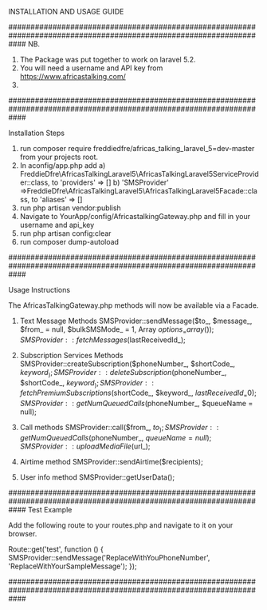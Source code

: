 INSTALLATION AND USAGE GUIDE


####################################################################################################################
NB. 
1. The Package was put together to work on laravel 5.2.
2. You will need a username and API key from https://www.africastalking.com/
3. 
####################################################################################################################

Installation Steps

1. run composer require freddiedfre/africas_talking_laravel_5=dev-master  from your projects root.
2. In aconfig/app.php add 
    a) FreddieDfre\AfricasTalkingLaravel5\AfricasTalkingLaravel5ServiceProvider::class, to 'providers' => []
    b) 'SMSProvider' =>FreddieDfre\AfricasTalkingLaravel5\AfricasTalkingLaravel5Facade::class, to 'aliases' => []
3. run php artisan vendor:publish
4. Navigate to YourApp/config/AfricastalkingGateway.php and fill in your username and api_key
5. run php artisan config:clear
5. run composer dump-autoload

####################################################################################################################

Usage Instructions

The AfricasTalkingGateway.php methods will now be available via a Facade. 
1. Text Message Methods
      SMSProvider::sendMessage($to_, $message_, $from_ = null, $bulkSMSMode_ = 1, Array $options_ = array());
      SMSProvider::fetchMessages($lastReceivedId_);

2. Subscription Services Methods
      SMSProvider::createSubscription($phoneNumber_, $shortCode_, $keyword_);
      SMSProvider::deleteSubscription($phoneNumber_, $shortCode_, $keyword_);
      SMSProvider::fetchPremiumSubscriptions($shortCode_, $keyword_, $lastReceivedId_ = 0);
      SMSProvider::getNumQueuedCalls($phoneNumber_, $queueName = null); 

3. Call methods
      SMSProvider::call($from_, $to_);
      SMSProvider::getNumQueuedCalls($phoneNumber_, $queueName = null);		
      SMSProvider::uploadMediaFile($url_);
   
4. Airtime method
      SMSProvider::sendAirtime($recipients);

5. User info method
      SMSProvider::getUserData();

####################################################################################################################
Test Example

Add the following route to your routes.php and navigate to it on your browser.

Route::get('test', function () {
    SMSProvider::sendMessage('ReplaceWithYouPhoneNumber', 'ReplaceWithYourSampleMessage');
});

####################################################################################################################
 


